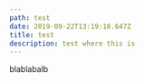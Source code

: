 ```yaml
---
path: test
date: 2019-09-22T13:19:18.647Z
title: test
description: test where this is
---
```

blablabalb
